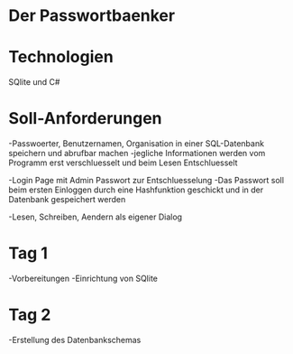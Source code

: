 # Der Passwortbaenker

# Technologien 
SQlite und C# 

# Soll-Anforderungen
-Passwoerter, Benutzernamen, Organisation in einer SQL-Datenbank speichern und abrufbar machen
-jegliche Informationen werden vom Programm erst verschluesselt und beim Lesen Entschluesselt 

-Login Page mit Admin Passwort zur Entschluesselung
-Das Passwort soll beim ersten Einloggen durch eine Hashfunktion geschickt und in der Datenbank gespeichert werden

-Lesen, Schreiben, Aendern als eigener Dialog

# Tag 1
-Vorbereitungen
-Einrichtung von SQlite

# Tag 2
-Erstellung des Datenbankschemas
